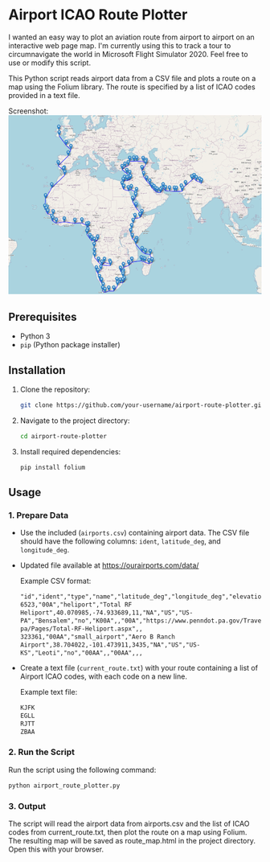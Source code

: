 # Airport ICAO Route Plotter

I wanted an easy way to plot an aviation route from airport to airport on an interactive web page map.
I'm currently using this to track a tour to circumnavigate the world in Microsoft Flight Simulator 2020.
Feel free to use or modify this script.

This Python script reads airport data from a CSV file and plots a route on a map using the Folium library. The route is specified by a list of ICAO codes provided in a text file.


Screenshot:  
![my_route](sample.png)

## Prerequisites

- Python 3
- `pip` (Python package installer)

## Installation

1. Clone the repository:

    ```bash
    git clone https://github.com/your-username/airport-route-plotter.git
    ```

2. Navigate to the project directory:

    ```bash
    cd airport-route-plotter
    ```

3. Install required dependencies:

    ```bash
    pip install folium
    ```

## Usage

### 1. Prepare Data

- Use the included (`airports.csv`) containing airport data. The CSV file should have the following columns: `ident`, `latitude_deg`, and `longitude_deg`.  

- Updated file available at https://ourairports.com/data/

    Example CSV format:

    ```csv
    "id","ident","type","name","latitude_deg","longitude_deg","elevation_ft","continent","iso_country","iso_region","municipality","scheduled_service","gps_code","iata_code","local_code","home_link","wikipedia_link","keywords"
    6523,"00A","heliport","Total RF Heliport",40.070985,-74.933689,11,"NA","US","US-PA","Bensalem","no","K00A",,"00A","https://www.penndot.pa.gov/TravelInPA/airports-pa/Pages/Total-RF-Heliport.aspx",,
    323361,"00AA","small_airport","Aero B Ranch Airport",38.704022,-101.473911,3435,"NA","US","US-KS","Leoti","no","00AA",,"00AA",,,
    ```

- Create a text file (`current_route.txt`) with your route containing a list of Airport ICAO codes, with each code on a new line.

    Example text file:

    ```plaintext
    KJFK
    EGLL
    RJTT
    ZBAA
    ```

### 2. Run the Script

Run the script using the following command:

```bash
python airport_route_plotter.py
```

### 3. Output

The script will read the airport data from airports.csv and the list of ICAO codes from current_route.txt, then plot the route on a map using Folium.  
The resulting map will be saved as route_map.html in the project directory. Open this with your browser.  
